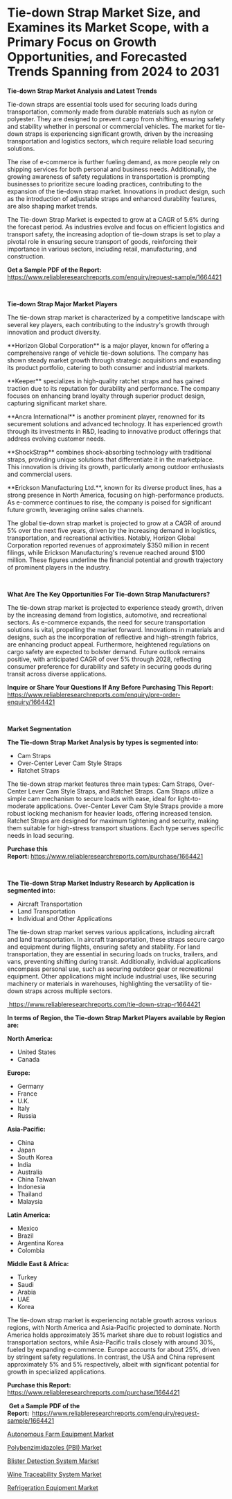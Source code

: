 <p><h1>Tie-down Strap Market Size, and Examines its Market Scope, with a Primary Focus on Growth Opportunities, and Forecasted Trends Spanning from 2024 to 2031</h1></p><p><strong>Tie-down Strap Market Analysis and Latest Trends</strong></p>
<p><p>Tie-down straps are essential tools used for securing loads during transportation, commonly made from durable materials such as nylon or polyester. They are designed to prevent cargo from shifting, ensuring safety and stability whether in personal or commercial vehicles. The market for tie-down straps is experiencing significant growth, driven by the increasing transportation and logistics sectors, which require reliable load securing solutions.</p><p>The rise of e-commerce is further fueling demand, as more people rely on shipping services for both personal and business needs. Additionally, the growing awareness of safety regulations in transportation is prompting businesses to prioritize secure loading practices, contributing to the expansion of the tie-down strap market. Innovations in product design, such as the introduction of adjustable straps and enhanced durability features, are also shaping market trends.</p><p>The Tie-down Strap Market is expected to grow at a CAGR of 5.6% during the forecast period. As industries evolve and focus on efficient logistics and transport safety, the increasing adoption of tie-down straps is set to play a pivotal role in ensuring secure transport of goods, reinforcing their importance in various sectors, including retail, manufacturing, and construction.</p></p>
<p><strong>Get a Sample PDF of the Report:&nbsp;</strong> <a href="https://www.reliableresearchreports.com/enquiry/request-sample/1664421?utm_campaign=10&utm_medium=2&utm_source=Github&utm_content=ia&utm_term=13102024&utm_id=tie-down-strap">https://www.reliableresearchreports.com/enquiry/request-sample/1664421</a></p>
<p>&nbsp;</p>
<p><strong>Tie-down Strap Major Market Players</strong></p>
<p><p>The tie-down strap market is characterized by a competitive landscape with several key players, each contributing to the industry's growth through innovation and product diversity.</p><p>**Horizon Global Corporation** is a major player, known for offering a comprehensive range of vehicle tie-down solutions. The company has shown steady market growth through strategic acquisitions and expanding its product portfolio, catering to both consumer and industrial markets.</p><p>**Keeper** specializes in high-quality ratchet straps and has gained traction due to its reputation for durability and performance. The company focuses on enhancing brand loyalty through superior product design, capturing significant market share. </p><p>**Ancra International** is another prominent player, renowned for its securement solutions and advanced technology. It has experienced growth through its investments in R&D, leading to innovative product offerings that address evolving customer needs. </p><p>**ShockStrap** combines shock-absorbing technology with traditional straps, providing unique solutions that differentiate it in the marketplace. This innovation is driving its growth, particularly among outdoor enthusiasts and commercial users.</p><p>**Erickson Manufacturing Ltd.**, known for its diverse product lines, has a strong presence in North America, focusing on high-performance products. As e-commerce continues to rise, the company is poised for significant future growth, leveraging online sales channels.</p><p>The global tie-down strap market is projected to grow at a CAGR of around 5% over the next five years, driven by the increasing demand in logistics, transportation, and recreational activities. Notably, Horizon Global Corporation reported revenues of approximately $350 million in recent filings, while Erickson Manufacturing's revenue reached around $100 million. These figures underline the financial potential and growth trajectory of prominent players in the industry.</p></p>
<p>&nbsp;</p>
<p><strong>What Are The Key Opportunities For Tie-down Strap Manufacturers?</strong></p>
<p><p>The tie-down strap market is projected to experience steady growth, driven by the increasing demand from logistics, automotive, and recreational sectors. As e-commerce expands, the need for secure transportation solutions is vital, propelling the market forward. Innovations in materials and designs, such as the incorporation of reflective and high-strength fabrics, are enhancing product appeal. Furthermore, heightened regulations on cargo safety are expected to bolster demand. Future outlook remains positive, with anticipated CAGR of over 5% through 2028, reflecting consumer preference for durability and safety in securing goods during transit across diverse applications.</p></p>
<p><strong>Inquire or Share Your Questions If Any Before Purchasing This Report:</strong> <a href="https://www.reliableresearchreports.com/enquiry/pre-order-enquiry/1664421?utm_campaign=10&utm_medium=2&utm_source=Github&utm_content=ia&utm_term=13102024&utm_id=tie-down-strap">https://www.reliableresearchreports.com/enquiry/pre-order-enquiry/1664421</a></p>
<p>&nbsp;</p>
<p><strong>Market Segmentation</strong></p>
<p><strong>The Tie-down Strap Market Analysis by types is segmented into:</strong></p>
<p><ul><li>Cam Straps</li><li>Over-Center Lever Cam Style Straps</li><li>Ratchet Straps</li></ul></p>
<p><p>The tie-down strap market features three main types: Cam Straps, Over-Center Lever Cam Style Straps, and Ratchet Straps. Cam Straps utilize a simple cam mechanism to secure loads with ease, ideal for light-to-moderate applications. Over-Center Lever Cam Style Straps provide a more robust locking mechanism for heavier loads, offering increased tension. Ratchet Straps are designed for maximum tightening and security, making them suitable for high-stress transport situations. Each type serves specific needs in load securing.</p></p>
<p><strong>Purchase this Report:&nbsp;</strong><a href="https://www.reliableresearchreports.com/purchase/1664421?utm_campaign=10&utm_medium=2&utm_source=Github&utm_content=ia&utm_term=13102024&utm_id=tie-down-strap">https://www.reliableresearchreports.com/purchase/1664421</a></p>
<p>&nbsp;</p>
<p><strong>The Tie-down Strap Market Industry Research by Application is segmented into:</strong></p>
<p><ul><li>Aircraft Transportation</li><li>Land Transportation</li><li>Individual and Other Applications</li></ul></p>
<p><p>The tie-down strap market serves various applications, including aircraft and land transportation. In aircraft transportation, these straps secure cargo and equipment during flights, ensuring safety and stability. For land transportation, they are essential in securing loads on trucks, trailers, and vans, preventing shifting during transit. Additionally, individual applications encompass personal use, such as securing outdoor gear or recreational equipment. Other applications might include industrial uses, like securing machinery or materials in warehouses, highlighting the versatility of tie-down straps across multiple sectors.</p></p>
<p><a href="https://www.reliableresearchreports.com/tie-down-strap-r1664421?utm_campaign=10&utm_medium=2&utm_source=Github&utm_content=ia&utm_term=13102024&utm_id=tie-down-strap">&nbsp;https://www.reliableresearchreports.com/tie-down-strap-r1664421</a></p>
<p><strong>In terms of Region, the Tie-down Strap Market Players available by Region are:</strong></p>
<p>
    <p> <strong> North America: </strong>
        <ul>
            <li>United States</li>
            <li>Canada</li>
        </ul>
        </p> 
    <p> <strong> Europe: </strong>
        <ul>
            <li>Germany</li>
            <li>France</li>
            <li>U.K.</li>
            <li>Italy</li>
            <li>Russia</li>
        </ul>
        </p> 
    <p> <strong> Asia-Pacific: </strong>
        <ul>
            <li>China</li>
            <li>Japan</li>
            <li>South Korea</li>
            <li>India</li>
            <li>Australia</li>
            <li>China Taiwan</li>
            <li>Indonesia</li>
            <li>Thailand</li>
            <li>Malaysia</li>
        </ul>
        </p> 
    <p> <strong> Latin America: </strong>
        <ul>
            <li>Mexico</li>
            <li>Brazil</li>
            <li>Argentina Korea</li>
            <li>Colombia</li>
        </ul>
        </p> 
    <p> <strong> Middle East & Africa: </strong>
        <ul>
            <li>Turkey</li>
            <li>Saudi</li>
            <li>Arabia</li>
            <li>UAE</li>
            <li>Korea</li>
        </ul>
    </p>
    </p>
<p><p>The tie-down strap market is experiencing notable growth across various regions, with North America and Asia-Pacific projected to dominate. North America holds approximately 35% market share due to robust logistics and transportation sectors, while Asia-Pacific trails closely with around 30%, fueled by expanding e-commerce. Europe accounts for about 25%, driven by stringent safety regulations. In contrast, the USA and China represent approximately 5% and 5% respectively, albeit with significant potential for growth in specialized applications.</p></p>
<p><strong>Purchase this Report: </strong><a href="https://www.reliableresearchreports.com/purchase/1664421?utm_campaign=10&utm_medium=2&utm_source=Github&utm_content=ia&utm_term=13102024&utm_id=tie-down-strap">https://www.reliableresearchreports.com/purchase/1664421</a></p>
<p>&nbsp;<strong>Get a Sample PDF of the Report:&nbsp;&nbsp;</strong><a href="https://www.reliableresearchreports.com/enquiry/request-sample/1664421?utm_campaign=10&utm_medium=2&utm_source=Github&utm_content=ia&utm_term=13102024&utm_id=tie-down-strap">https://www.reliableresearchreports.com/enquiry/request-sample/1664421</a></p>
<p><strong></strong></p>
<p><p><a href="https://issuu.com/reportprime-2/docs/autonomous-farm-equipment-market-si_13bc30d5145896?utm_campaign=10&utm_medium=2&utm_source=Github&utm_content=ia&utm_term=13102024&utm_id=tie-down-strap">Autonomous Farm Equipment Market</a></p><p><a href="https://www.linkedin.com/pulse/polybenzimidazoles-pbi-market-size-growing-cagr-108-report-covers-7ao1c?utm_campaign=10&utm_medium=2&utm_source=Github&utm_content=ia&utm_term=13102024&utm_id=tie-down-strap">Polybenzimidazoles (PBI) Market</a></p><p><a href="https://github.com/JubayerMia832/Market-Research-Report-List-1/blob/main/blister-detection-system-market.md?utm_campaign=10&utm_medium=2&utm_source=Github&utm_content=ia&utm_term=13102024&utm_id=tie-down-strap">Blister Detection System Market</a></p><p><a href="https://github.com/ygfu6u/Market-Research-Report-List-1/blob/main/wine-traceability-system-market.md?utm_campaign=10&utm_medium=2&utm_source=Github&utm_content=ia&utm_term=13102024&utm_id=tie-down-strap">Wine Traceability System Market</a></p><p><a href="https://issuu.com/reportprime-2/docs/refrigeration-equipment-market-size_99acc51c46350e?utm_campaign=10&utm_medium=2&utm_source=Github&utm_content=ia&utm_term=13102024&utm_id=tie-down-strap">Refrigeration Equipment Market</a></p></p>